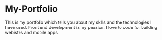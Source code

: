 # My-Portfolio
This is my portfolio which tells you about my skills and the technologies I have used.
Front end development is my passion.
I love to code for building webistes and mobile apps
